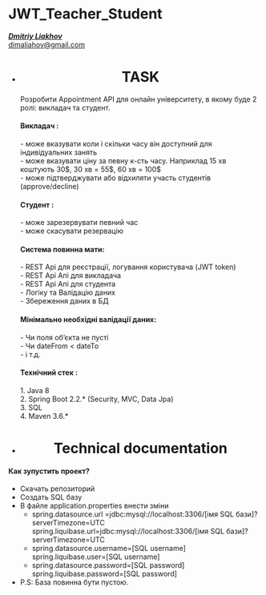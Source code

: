 # JWT_Teacher_Student
[_**Dmitriy Liakhov**_](https://www.linkedin.com/in/dmitiy-liakhov-82388a183/)<br>
[dimaliahov@gmail.com](mailto:dimaliahov@gmail.com)

<ul align="center">
    <li>
        <h1>TASK<br></h1>
    </li>
</ul>
<ul>
Розробити Appointment API для онлайн університету, в якому буде 2 ролі: викладач та
студент.<br>
<h4>Викладач :<br></h4>
  - може вказувати коли і скільки часу він доступний для індивідуальних занять<br>
  - може вказувати ціну за певну к-сть часу. Наприклад 15 хв коштують 30$, 30 хв = 55$, 60
хв = 100$<br>
  - може підтверджувати або відхиляти участь студентів (approve/decline)<br>
<h4>Студент :<br></h4>
  - може зарезервувати певний час<br>
  - може скасувати резервацію<br>
<h4>Система повинна мати:<br></h4>
- REST Api для реєстрації, логування користувача (JWT token)<br>
- REST Api Апі для викладача<br>
- REST Api Апі для студента<br>
- Логіку та Валідацію даних<br>
- Збереження даних в БД<br>
<h4>Мінімально необхідні валідації даних:<br></h4>
- Чи поля об’єкта не пусті<br>
- Чи dateFrom < dateTo<br>
- і т.д.<br>
<h4>Технічний стек :<br></h4>
1. Java 8<br>
2. Spring Boot 2.2.* (Security, MVC, Data Jpa)<br>
3. SQL<br>
4. Maven 3.6.*<br>

</ul>
<ul align="center">
    <li>
        <h1>Technical documentation<br></h1>
    </li>
</ul>
    <h4>Как зупустить проект?<br></h4>
    
- Скачать репозиторий
- Создать SQL базу
- В файле application.properties внести зміни
  - spring.datasource.url =jdbc:mysql://localhost:3306/[імя SQL бази]?serverTimezone=UTC<br>
            spring.liquibase.url=jdbc:mysql://localhost:3306/[імя SQL бази]?serverTimezone=UTC
  - spring.datasource.username=[SQL username]<br>
            spring.liquibase.user=[SQL username]
  - spring.datasource.password=[SQL password]<br>
            spring.liquibase.password=[SQL password]
- P.S: База повинна бути пустою.

